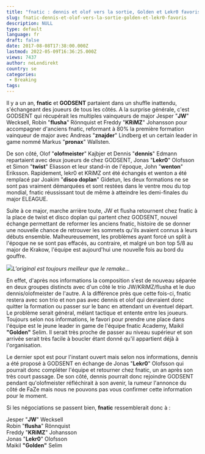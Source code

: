 ```yaml
---
title: "fnatic : dennis et olof vers la sortie, Golden et Lekr0 favoris"
slug: fnatic-dennis-et-olof-vers-la-sortie-golden-et-lekr0-favoris
description: NULL
type: default
language: fr
draft: false
date: 2017-08-08T17:38:00.000Z
lastmod: 2022-05-09T16:36:25.000Z
views: 7437
author: neLendirekt
country: se
categories:
 - Breaking
tags:
---
```

Il y a un an, **fnatic** et **GODSENT** partaient dans un shuffle inattendu, s'échangeant des joueurs de tous les côtés. A la surprise générale, c'est GODSENT qui récupérait les multiples vainqueurs de major Jesper "**JW**" Wecksell, Robin "**flusha**" Rönnquist et Freddy "**KRiMZ**" Johansson pour accompagner d'anciens fnatic, reformant à 80% la première formation vainqueur de major avec Andreas "**znajder**" Lindberg et un certain leader in game nommé Markus "**pronax**" Wallsten.

De son côté, Olof "**olofmeister**" Kajbjer et Dennis "**dennis**" Edmann repartaient avec deux joueurs de chez GODSENT, Jonas "**Lekr0**" Olofsson et Simon "**twist**" Eliasson et leur stand-in de l'époque, John "**wenton**" Eriksson. Rapidement, lekr0 et KRiMZ ont été échangés et wenton a été remplacé par Joakim "**disco doplan**" Gidetun, les deux formations ne se sont pas vraiment démarquées et sont restées dans le ventre mou du top mondial, fnatic réussissant tout de même à atteindre les demi-finales du major ELEAGUE.

Suite à ce major, marche arrière toute, JW et flusha retournent chez fnatic à la place de twist et disco doplan qui partent chez GODSENT, nouvel échange permettant de reformer les anciens fnatic, histoire de se donner une nouvelle chance de retrouver les sommets qu'ils avaient connus à leurs débuts ensemble. Malheureusement, les problèmes ayant forcé un split à l'époque ne se sont pas effacés, au contraire, et malgré un bon top 5/8 au major de Krakow, l'équipe est aujourd'hui une nouvelle fois au bord du gouffre.

![](/storage/images/5989e14703c5e_fnatic-csgojpg.jpg)_L'original est toujours meilleur que le remake..._

En effet, d'après nos informations la composition s'est de nouveau séparée en deux groupes distincts avec d'un côté le trio JW/KRiMZ/flusha et le duo dennis/olofmeister de l'autre. A la différence près que cette fois-ci, fnatic restera avec son trio et non pas avec dennis et olof qui devraient donc quitter la formation ou passer sur le banc en attendant un éventuel départ. Le problème serait général, mélant tactique et entente entre les joueurs. Toujours selon nos informations, le favori pour prendre une place dans l'équipe est le jeune leader in game de l'équipe fnatic Academy, Maikil **"Golden"** Selim. Il serait très proche de passer au niveau supérieur et son arrivée serait très facile à boucler étant donné qu'il appartient déjà à l'organisation.

Le dernier spot est pour l'instant ouvert mais selon nos informations, dennis a été proposé à GODSENT en échange de Jonas "**Lekr0**" Olofsson qui pourrait donc compléter l'équipe et retourner chez fnatic, un an après son très court passage. De son côté, dennis pourrait donc rejoindre GODSENT pendant qu'olofmeister réfléchirait à son avenir, la rumeur l'annonce du côté de FaZe mais nous ne pouvons pas vous confirmer cette information pour le moment.

Si les négociations se passent bien, **fnatic** ressemblerait donc à :

Jesper "**JW**" Wecksell  
Robin "**flusha**" Rönnquist  
Freddy "**KRiMZ**" Johansson  
Jonas "**Lekr0**" Olofsson  
Maikil **"Golden"** Selim
